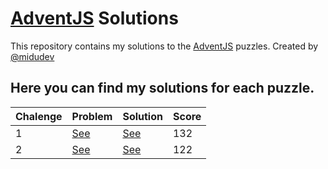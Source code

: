 # [AdventJS](https://adventjs.dev/) Solutions

This repository contains my solutions to the [AdventJS](https://adventjs.dev/) puzzles. Created by [@midudev](https://github.com/midudev)

## Here you can find my **solutions** for each puzzle.

| Chalenge | Problem                       | Solution                     | Score |
| -------- | ----------------------------- | ---------------------------- | ----- |
| 1        | [See](solutions/01/README.md) | [See](solutions/01/index.js) | 132   |
| 2        | [See](solutions/02/README.md) | [See](solutions/02/index.js) | 122   |
